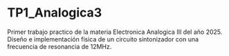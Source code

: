 # TP1_Analogica3
Primer trabajo practico de la materia Electronica Analogica III del año 2025. Diseño e implementación física de un circuito sintonizador con una frecuencia de resonancia de 12MHz.
